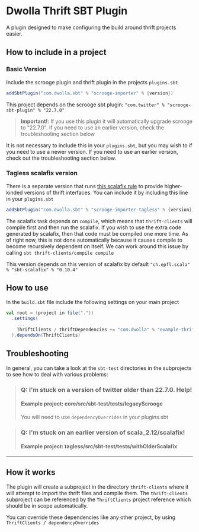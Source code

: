 # Dwolla Thrift SBT Plugin

A plugin designed to make configuring the build around thrift projects easier.

## How to include in a project
### Basic Version

Include the scrooge plugin and thrift plugin in the projects `plugins.sbt`
```scala
addSbtPlugin("com.dwolla.sbt" % "scrooge-importer" % {version})
```
This project depends on the scrooge sbt plugin: `"com.twitter" % "scrooge-sbt-plugin" % "22.7.0"`
> **Important!**: If you use this plugin it will automatically upgrade scrooge to "22.7.0". 
> If you need to use an earlier version, check the troubleshooting section below

It is not necessary to include this in your `plugins.sbt`, but you may wish to if you need to use a newer version. 
If you need to use an earlier version, check out the troubleshooting section below.

### Tagless scalafix version
There is a separate version that runs [this scalafix rule](https://github.com/Dwolla/async-utils-twitter) to provide higher-kinded versions of thrift interfaces.
You can include it by including this line in your `plugins.sbt`
```scala
addSbtPlugin("com.dwolla.sbt" % "scrooge-importer-tagless" % {version})
```
The scalafix task depends on `compile`, which means that `thrift-clients` will compile first and then run the scalafix.
If you wish to use the extra code generated by scalafix, then that code must be compiled one more time. 
As of right now, this is not done automatically because it causes compile to become recursively dependent on itself.
We can work around this issue by calling `sbt thrift-clients/compile compile`


This version depends on this version of scalafix by default ```"ch.epfl.scala" % "sbt-scalafix" % "0.10.4"```
## How to use

In the `build.sbt` file include the following settings on your main project
```scala
val root = (project in file("."))
  .settings(
    ...
    ThriftClients / thriftDependencies += "com.dwolla" % "example-thrift" % {version}
  ).dependsOn(ThriftClients)
```
## Troubleshooting

In general, you can take a look at the `sbt-test` directories in the subprojects to see how to deal with various problems: 



>### Q: I'm stuck on a version of twitter older than 22.7.0. Help!
>####  Example project: core/src/sbt-test/tests/legacyScrooge
>You will need to use `dependencyOverrides` in your plugins.sbt

 
>### Q: I'm stuck on an earlier version of scala_2.12/scalafix!
>#### Example project: tagless/src/sbt-test/tests/withOlderScalafix

---

## How it works 
The plugin will create a subproject in the directory `thrift-clients` where it will attempt to import the thrift files and compile them. 
The `thrift-clients` subproject can be referenced by the `ThriftClients` project reference which should be in scope automatically. 

You can override these dependencies like any other project, by using `ThriftClients / dependencyOverrides`